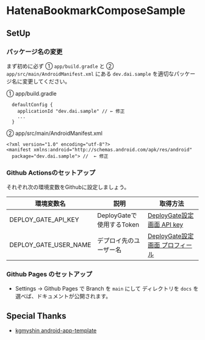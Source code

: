 # HatenaBookmarkComposeSample

## SetUp

### パッケージ名の変更

まず初めに必ず ① `app/build.gradle` と ② `app/src/main/AndroidManifest.xml` にある `dev.dai.sample` を適切なパッケージ名に変更してください。

① app/build.gradle

```
  defaultConfig {
    applicationId "dev.dai.sample" // ← 修正
    ...
  }
```

② app/src/main/AndroidManifest.xml

```
<?xml version="1.0" encoding="utf-8"?>
<manifest xmlns:android="http://schemas.android.com/apk/res/android"
  package="dev.dai.sample"> //  ← 修正
```

### Github Actionsのセットアップ

それぞれ次の環境変数をGithubに設定しましょう。

| 環境変数名 | 説明 | 取得方法 |
| --- | --- | --- |
| DEPLOY_GATE_API_KEY | DeployGateで使用するToken | [DeployGate設定画面 API key](https://deploygate.com/settings) |
| DEPLOY_GATE_USER_NAME | デプロイ先のユーザー名 | [DeployGate設定画面 プロフィール](https://deploygate.com/settings) |

### Github Pages のセットアップ

* Settings -> Github Pages で Branch を `main` にして ディレクトリを `docs` を選べば、ドキュメントが公開されます。

## Special Thanks
* [kgmyshin android-app-template](https://github.com/kgmyshin/android-app-template)
